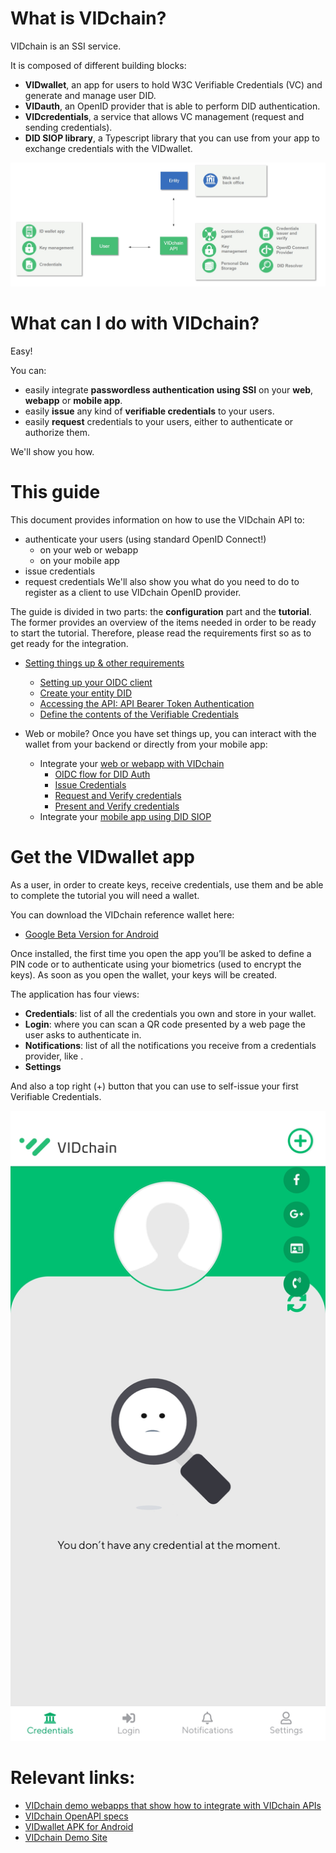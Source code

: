 
# What is VIDchain?

VIDchain is an SSI service.

It is composed of different building blocks:
 - **VIDwallet**, an app for users to hold W3C Verifiable Credentials (VC) and generate and manage user DID.
 - **VIDauth**, an OpenID provider that is able to perform DID authentication.
 - **VIDcredentials**, a service that allows VC management (request and sending credentials).
 - **DID SIOP library**, a Typescript library that you can use from your app to exchange credentials with the VIDwallet.

![vidchain-components](_media/vidchain-components.jpg)


# What can I do with VIDchain?

Easy!

You can:
- easily integrate **passwordless authentication using SSI** on your **web**, **webapp** or **mobile app**.
- easily **issue** any kind of **verifiable credentials** to your users.
- easily **request** credentials to your users, either to authenticate or authorize them.

We'll show you how.


# This guide
This document provides information on how to use the VIDchain API to:
  - authenticate your users (using standard OpenID Connect!)
    - on your web or webapp
    - on your mobile app
  - issue credentials
  - request credentials 
We'll also show you what do you need to do to register as a client to use VIDchain OpenID provider. 

The guide is divided in two parts: the **configuration** part and the **tutorial**. The former provides an overview of the items needed in order to be ready to start the tutorial. Therefore, please read the requirements first so as to get ready for the integration.

- [Setting things up & other requirements](/requirements.md)
  - [Setting up your OIDC client](/requirements.md#set-up-your-oidc-client)
  - [Create your entity DID](/requirements.md#create-your-entity-did)
  - [Accessing the API: API Bearer Token Authentication](/requirements.md#client-id-and-entity-session-key-registration-prod-api-only)
  - [Define the contents of the Verifiable Credentials](/requirements.md#define-the-contents-of-the-verifiable-credentials)


- Web or mobile? Once you have set things up, you can interact with the wallet from your backend or directly from your mobile app:
  - Integrate your [web or webapp with VIDchain](/tutorial.md)
    - [OIDC flow for DID Auth](/tutorial.md#oidc-flow-for-did-auth) 
    - [Issue Credentials](/tutorial.md#issue-credentials)
    - [Request and Verify credentials](/tutorial.md#request-and-verify-credentials)
    - [Present and Verify credentials](/tutorial.md#present-and-verify-credentials)
  - Integrate your [mobile app using DID SIOP](/did-auth)


# Get the VIDwallet app

As a user, in order to create keys, receive credentials, use them and be able to complete the tutorial you will need a wallet.

You can download the VIDchain reference wallet here: 

- [Google Beta Version for Android](https://play.google.com/apps/testing/com.validatedid.wallet)


Once installed, the first time you open the app you’ll be asked to define a PIN code or to authenticate using your biometrics (used to encrypt the keys). As soon as you open the wallet, your keys will be created.

The application has four views:

*   **Credentials**: list of all the credentials you own and store in your wallet.
*   **Login**: where you can scan a QR code presented by  a web page the user asks to authenticate in. 
*   **Notifications**: list of all the notifications you receive from a credentials provider, like .
*   **Settings**

And also a top right (+) button that you can use to self-issue your first Verifiable Credentials.

<div align='center'>

![main-kyc](_media/main-kyc.jpg ':size=30%')

</div>

# Relevant links:
 - [VIDchain demo webapps that show how to integrate with VIDchain APIs](https://github.com/validatedid/VIDchain-demo-v2)
 - [VIDchain OpenAPI specs](https://api.vidchain.net/api/v1/api-docs/)
 - [VIDwallet APK for Android](https://drive.google.com/file/d/1En7_nhd0ANb3ZZe3DVaMPnmqlRfK8zYC/view?usp=sharing)
 - [VIDchain Demo Site](https://try.vidchain.net/demo)




